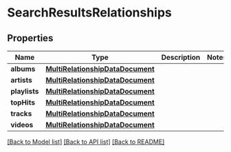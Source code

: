 # SearchResultsRelationships

## Properties
Name | Type | Description | Notes
------------ | ------------- | ------------- | -------------
**albums** | [**MultiRelationshipDataDocument**](MultiRelationshipDataDocument.md) |  | 
**artists** | [**MultiRelationshipDataDocument**](MultiRelationshipDataDocument.md) |  | 
**playlists** | [**MultiRelationshipDataDocument**](MultiRelationshipDataDocument.md) |  | 
**topHits** | [**MultiRelationshipDataDocument**](MultiRelationshipDataDocument.md) |  | 
**tracks** | [**MultiRelationshipDataDocument**](MultiRelationshipDataDocument.md) |  | 
**videos** | [**MultiRelationshipDataDocument**](MultiRelationshipDataDocument.md) |  | 

[[Back to Model list]](../README.md#documentation-for-models) [[Back to API list]](../README.md#documentation-for-api-endpoints) [[Back to README]](../README.md)


